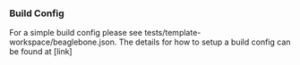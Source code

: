 ### Build Config

For a simple build config please see tests/template-workspace/beaglebone.json. The details for how to setup a build config can be found at [link]


